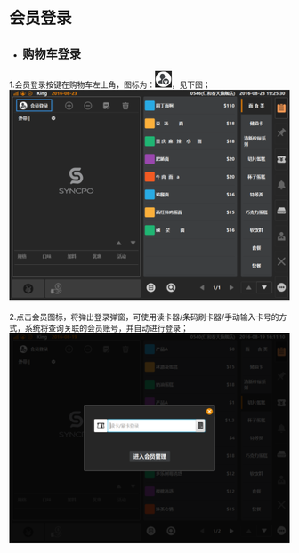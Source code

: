 # 会员登录  
* ## 购物车登录  
1.会员登录按键在购物车左上角，图标为：![](会员icon.png)，见下图；  
![](6.1会员登陆.png)  
<br />
2.点击会员图标，将弹出登录弹窗，可使用读卡器/条码刷卡器/手动输入卡号的方式，系统将查询关联的会员账号，并自动进行登录；  
![](6.2扫码登陆.png)  
<br />


